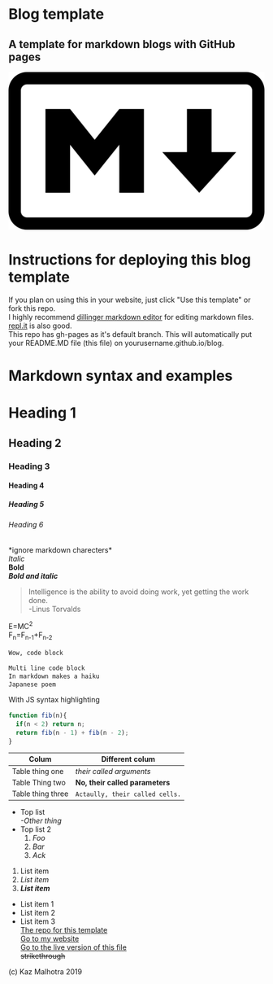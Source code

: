

# Blog template
## A template for markdown blogs with GitHub pages
![Wow, an image](/assets/img/md_logo.png)
# Instructions for deploying this blog template
If you plan on using this in your website, just click "Use this template" or fork this repo.     
I highly recommend [dillinger markdown editor](https://dillinger.io/) for editing markdown files. [repl.it](https://repl.it)
is also good.    
This repo has gh-pages as it's default branch. This will automatically put your README.MD file (this file) on yourusername.github.io/blog. 

# Markdown syntax and examples
# Heading 1
## Heading 2  
### Heading 3  
#### Heading 4
##### Heading 5
###### Heading 6


\*ignore markdown charecters\*  
*Italic*  
**Bold**  
**_Bold and italic_**
> Intelligence is the ability to avoid doing work, yet getting the work done.    
> -Linus Torvalds


E=MC<sup>2</sup>  
F<sub>n</sub>=F<sub>n-1</sub>+F<sub>n-2</sub>


`Wow, code block`
```
Multi line code block  
In markdown makes a haiku
Japanese poem
```    
With JS syntax highlighting
``` js
function fib(n){
  if(n < 2) return n;
  return fib(n - 1) + fib(n - 2);
}
```


| Colum | Different colum |
| ------ | ----------- |
| Table thing one  |*their called arguments* |
| Table Thing two | **No, their called parameters** |
| Table thing three| `Actaully, their called cells.` |


* Top list       
    *-Other thing*
* Top list 2 
    1. *Foo*
    2. *Bar*
    3. *Ack*


1. List item 
2. *List item*  
3. **_List item_**

- List item 1  
- List item 2  
- List item 3  
[The repo for this template](https://github.com/kazmalhotra/blog)  
[Go to my website](https://kazmal.tech)  
[Go to the live version of this file](https://kazmal.tech/blog)  
~~strikethrough~~


(c) Kaz Malhotra 2019
